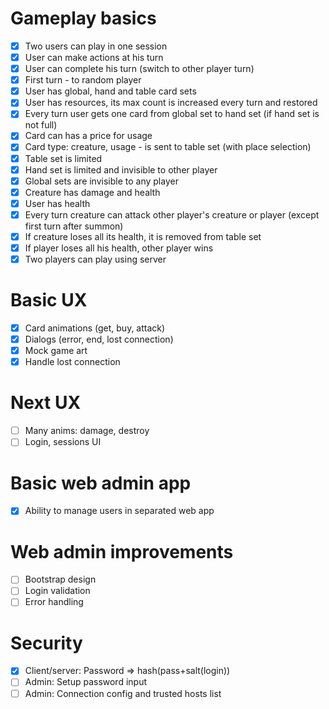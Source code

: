 # Gameplay basics

- [x] Two users can play in one session
- [x] User can make actions at his turn
- [x] User can complete his turn (switch to other player turn)
- [x] First turn - to random player
- [x] User has global, hand and table card sets
- [x] User has resources, its max count is increased every turn and restored
- [x] Every turn user gets one card from global set to hand set (if hand set is not full)
- [x] Card can has a price for usage
- [x] Card type: creature, usage - is sent to table set (with place selection)
- [x] Table set is limited
- [x] Hand set is limited and invisible to other player
- [x] Global sets are invisible to any player
- [x] Creature has damage and health
- [x] User has health
- [x] Every turn creature can attack other player's creature or player (except first turn after summon)
- [x] If creature loses all its health, it is removed from table set
- [x] If player loses all his health, other player wins
- [x] Two players can play using server

# Basic UX

- [x] Card animations (get, buy, attack)
- [x] Dialogs (error, end, lost connection)
- [x] Mock game art
- [x] Handle lost connection

# Next UX

- [ ] Many anims: damage, destroy
- [ ] Login, sessions UI

# Basic web admin app

- [x] Ability to manage users in separated web app

# Web admin improvements

- [ ] Bootstrap design
- [ ] Login validation
- [ ] Error handling

# Security

- [x] Client/server: Password => hash(pass+salt(login))
- [ ] Admin: Setup password input
- [ ] Admin: Connection config and trusted hosts list
